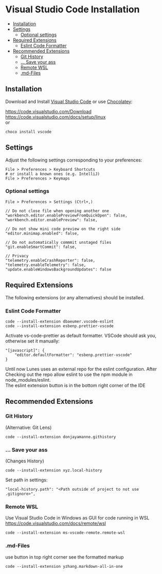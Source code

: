 # Visual Studio Code Installation

- [Installation](#installation)
- [Settings](#settings)
    - [Optional settings](#optional-settings)
- [Required Extensions](#required-extensions)
    - [Eslint Code Formatter](#eslint-code-formatter)
- [Recommended Extensions](#recommended-extensions)
    - [Git History](#git-history)
    - [... Save your ass](#-save-your-ass)
    - [Remote WSL](#remote-wsl)
    - [.md-Files](#md-files)

## Installation

Download and Install [Visual Studio Code](https://code.visualstudio.com/) or use [Chocolatey](https://chocolatey.org/):

https://code.visualstudio.com/Download  
https://code.visualstudio.com/docs/setup/linux  
or

```
choco install vscode
```

## Settings

Adjust the following settings corresponding to your preferences:

```
File > Preferences > Keyboard Shortcuts
# or install a known ones (e.g. IntelliJ)
File > Preferences > Keymaps
```

### Optional settings

```
File > Preferences > Settings (Ctrl+,)
```

```
// Do not close file when opening another one
"workbench.editor.enablePreviewFromQuickOpen": false,
"workbench.editor.enablePreview": false,

// Do not show mini code preview on the right side
"editor.minimap.enabled": false,

// Do not automatically commmit unstaged files
"git.enableSmartCommit": false,

// Privacy
"telemetry.enableCrashReporter": false,
"telemetry.enableTelemetry": false,
"update.enableWindowsBackgroundUpdates": false
```

## Required Extensions

The following extensions (or any alternatives) should be installed.

### Eslint Code Formatter

```
code --install-extension dbaeumer.vscode-eslint
code --install-extension esbenp.prettier-vscode
```

Activate vs-code-prettier as default formatter. VSCode should ask you, otherwise set it manually:

```
"[javascript]": {
    "editor.defaultFormatter": "esbenp.prettier-vscode"
}
```

Until now Lunes uses an external repo for the eslint configuration. After Checking out the repo allow eslint to use the npm module in node_modules/eslint.  
The eslint extension button is in the bottom right corner of the IDE

## Recommended Extensions

### Git History

(Alternative: Git Lens)

```
code --install-extension donjayamanne.githistory
```

### ... Save your ass

(Changes History)

```
code --install-extension xyz.local-history
```

Set path in settings:

```
"local-history.path": "<Path outside of project to not use .gitignore>",
```

### Remote WSL

Use Visual Studio Code in Windows as GUI for code running in WSL  
https://code.visualstudio.com/docs/remote/wsl

```
code --install-extension ms-vscode-remote.remote-wsl
```

### .md-Files

use button in top right corner see the formatted markup

```
code --install-extension yzhang.markdown-all-in-one
```
